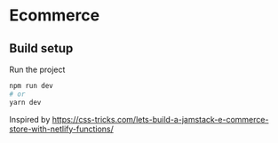 # Ecommerce

## Build setup

Run the project

```bash
npm run dev
# or
yarn dev
```

Inspired by https://css-tricks.com/lets-build-a-jamstack-e-commerce-store-with-netlify-functions/

